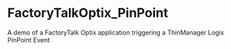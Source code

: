 # FactoryTalkOptix_PinPoint
 A demo of a FactoryTalk Optix application triggering a ThinManager Logix PinPoint Event
